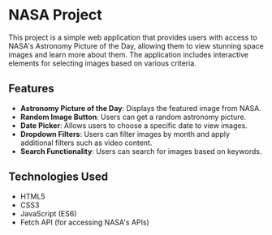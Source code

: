 # NASA Project

This project is a simple web application that provides users with access to NASA's Astronomy Picture of the Day, allowing them to view stunning space images and learn more about them. The application includes interactive elements for selecting images based on various criteria.

## Features

- **Astronomy Picture of the Day**: Displays the featured image from NASA.
- **Random Image Button**: Users can get a random astronomy picture.
- **Date Picker**: Allows users to choose a specific date to view images.
- **Dropdown Filters**: Users can filter images by month and apply additional filters such as video content.
- **Search Functionality**: Users can search for images based on keywords.

## Technologies Used

- HTML5
- CSS3
- JavaScript (ES6)
- Fetch API (for accessing NASA's APIs)
